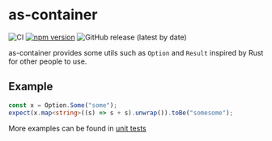 # as-container

![CI](https://github.com/yjhmelody/as-container/workflows/CI/badge.svg)
[![npm version](https://img.shields.io/npm/v/as-container?color=light-green&label=npm%20package)](https://img.shields.io/npm/v/as-container?color=light-green&label=npm%20package)
![GitHub release (latest by date)](https://img.shields.io/github/v/release/yjhmelody/as-container)

as-container provides some utils such as `Option` and `Result` inspired by Rust for other people to use.

## Example

```typescript
const x = Option.Some("some");
expect(x.map<string>((s) => s + s).unwrap()).toBe("somesome");
```

More examples can be found in [unit tests](./assembly/__tests__/option.spec.ts)
